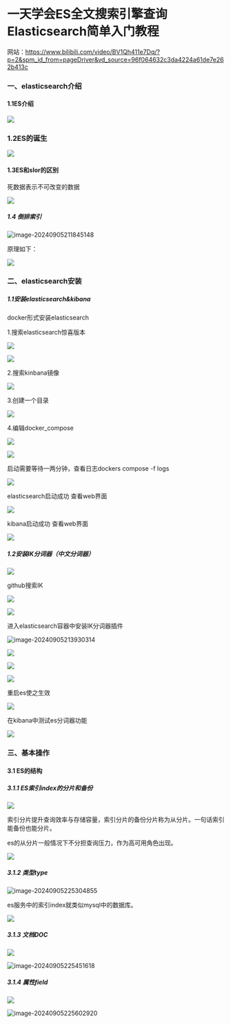 # 一天学会ES全文搜索引擎查询 Elasticsearch简单入门教程

网站：https://www.bilibili.com/video/BV1Qh411e7Dq/?p=2&spm_id_from=pageDriver&vd_source=96f064632c3da4224a61de7e262b413c

### 一、elasticsearch介绍

#### 1.1ES介绍

![](https://raw.githubusercontent.com/zoowemama1930/DMimagest1/main/202409052127569.png)

### 1.2ES的诞生 

![](https://raw.githubusercontent.com/zoowemama1930/DMimagest1/main/202409052126377.png)

#### 1.3ES和slor的区别

死数据表示不可改变的数据

![](https://raw.githubusercontent.com/zoowemama1930/DMimagest1/main/202409052052224.png)

##### 1.4 倒排索引

![image-20240905211845148](C:/Users/ZOOWEMAMA/AppData/Roaming/Typora/typora-user-images/image-20240905211845148.png)

原理如下：

![](https://raw.githubusercontent.com/zoowemama1930/DMimagest1/main/202409052113712.png)

### 二、elasticsearch安装

##### 1.1安装elasticsearch&kibana

docker形式安装elasticsearch

1.搜索elasticsearch惊喜版本

![](https://raw.githubusercontent.com/zoowemama1930/DMimagest1/main/202409052126261.png)

![](https://raw.githubusercontent.com/zoowemama1930/DMimagest1/main/202409052126646.png)

2.搜索kinbana镜像

![](https://raw.githubusercontent.com/zoowemama1930/DMimagest1/main/202409052126976.png)

3.创建一个目录

![](https://raw.githubusercontent.com/zoowemama1930/DMimagest1/main/202409052125537.png)

4.编辑docker_compose

![](https://raw.githubusercontent.com/zoowemama1930/DMimagest1/main/202409052128354.png)

![](https://raw.githubusercontent.com/zoowemama1930/DMimagest1/main/202409052128216.png)

启动需要等待一两分钟，查看日志dockers compose -f logs

![](https://raw.githubusercontent.com/zoowemama1930/DMimagest1/main/202409052129120.png)

elasticsearch启动成功 查看web界面

![](https://raw.githubusercontent.com/zoowemama1930/DMimagest1/main/202409052131818.png)

kibana启动成功 查看web界面

![](https://raw.githubusercontent.com/zoowemama1930/DMimagest1/main/202409052132663.png)

##### 1.2安装IK分词器（中文分词器）

![](https://raw.githubusercontent.com/zoowemama1930/DMimagest1/main/202409052143226.png)

github搜索IK

![](https://raw.githubusercontent.com/zoowemama1930/DMimagest1/main/202409052134699.png)

![](https://raw.githubusercontent.com/zoowemama1930/DMimagest1/main/202409052135503.png)

进入elasticsearch容器中安装IK分词器插件

![image-20240905213930314](C:/Users/ZOOWEMAMA/AppData/Roaming/Typora/typora-user-images/image-20240905213930314.png)

![](https://raw.githubusercontent.com/zoowemama1930/DMimagest1/main/202409052140254.png)

![](https://raw.githubusercontent.com/zoowemama1930/DMimagest1/main/202409052136851.png)

![](https://raw.githubusercontent.com/zoowemama1930/DMimagest1/main/202409052138937.png)

重启es使之生效

![](https://raw.githubusercontent.com/zoowemama1930/DMimagest1/main/202409052145051.png)

在kibana中测试es分词器功能

![](https://raw.githubusercontent.com/zoowemama1930/DMimagest1/main/202409052146320.png)

### 三、基本操作

#### 3.1 ES的结构

##### 3.1.1 ES索引index的分片和备份

![](https://raw.githubusercontent.com/zoowemama1930/DMimagest1/main/202409052251818.png)

索引分片提升查询效率与存储容量，索引分片的备份分片称为从分片。一句话索引能备份也能分片。

es的从分片一般情况下不分担查询压力，作为高可用角色出现。

![](https://raw.githubusercontent.com/zoowemama1930/DMimagest1/main/202409052247928.png)

##### 3.1.2 类型type

![image-20240905225304855](C:/Users/ZOOWEMAMA/AppData/Roaming/Typora/typora-user-images/image-20240905225304855.png)

es服务中的索引index就类似mysql中的数据库。

![](https://raw.githubusercontent.com/zoowemama1930/DMimagest1/main/202409052216065.png)



##### 3.1.3 文档DOC

![](https://raw.githubusercontent.com/zoowemama1930/DMimagest1/main/202409052254557.png)

![image-20240905225451618](C:/Users/ZOOWEMAMA/AppData/Roaming/Typora/typora-user-images/image-20240905225451618.png)

##### 3.1.4 属性field

![](https://raw.githubusercontent.com/zoowemama1930/DMimagest1/main/202409052255137.png)

![image-20240905225602920](C:/Users/ZOOWEMAMA/AppData/Roaming/Typora/typora-user-images/image-20240905225602920.png)